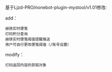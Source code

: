 基于Ljzd-PRO/nonebot-plugin-mystool/v1.01修改:

add：
```
崩铁实时便笺
打码积分查询 
崩铁实时便笺阈值提醒推送
用户可自行更改便笺阈值（/账号设置）
```

modify：
```
打码返回内容的获取对象
```

